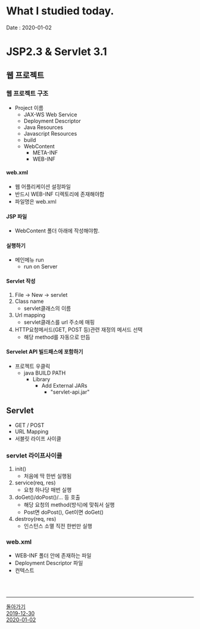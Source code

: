 # What I studied today.
Date : 2020-01-02

# JSP2.3 & Servlet 3.1
## 웹 프로젝트
### 웹 프로젝트 구조
- Project 이름
    - JAX-WS Web Service
    - Deployment Descriptor
    - Java Resources
    - Javascript Resources
    - build
    - WebContent
        - META-INF
        - WEB-INF

#### web.xml 
- 웹 어플리케이션  설정파일
- 반드시 WEB-INF 디렉토리에 존재해야함
- 파일명은 web.xml
#### JSP 파일
- WebContent 폴더 아래에 작성해야함.
#### 실행하기
- 메인메뉴 run
    - run on Server
#### Servlet 작성
1. File -> New -> servlet
2. Class name
    - servlet클래스의 이름
3. Url mapping
    - servlet클래스를 url 주소에 매핑
4. HTTP요청메서드(GET, POST 등)관련 재정의 메서드 선택
    - 해당 method를 자동으로 만듬
#### Servelet API 빌드패스에 포함하기
- 프로젝트 우클릭
    - java BUILD PATH
        - Library
            - Add External JARs
                - "servlet-api.jar"
## Servlet
- GET / POST
- URL Mapping
- 서블릿 라이프 사이클
### servlet 라이프사이클
1. init()
    - 처음에 딱 한번 실행됨
2. service(req, res)
    - 요청 하나당 매번 실행
3. doGet()/doPost()/... 등 호출
    - 해당 요청의 method(방식)에 맞춰서 실행
    - Post면 doPost(), Get이면 doGet()
4. destroy(req, res)
    - 인스턴스 소멸 직전 한번만 실행
### web.xml
- WEB-INF 폴더 안에 존재하는 파일
- Deployment Descriptor 파일
- 컨텍스트


<br><br><hr>

[돌아가기](../README.md)  
[2019-12-30](whatIStudied_191230.md)  
[2020-01-02](whatIStudied_200102.md) 


